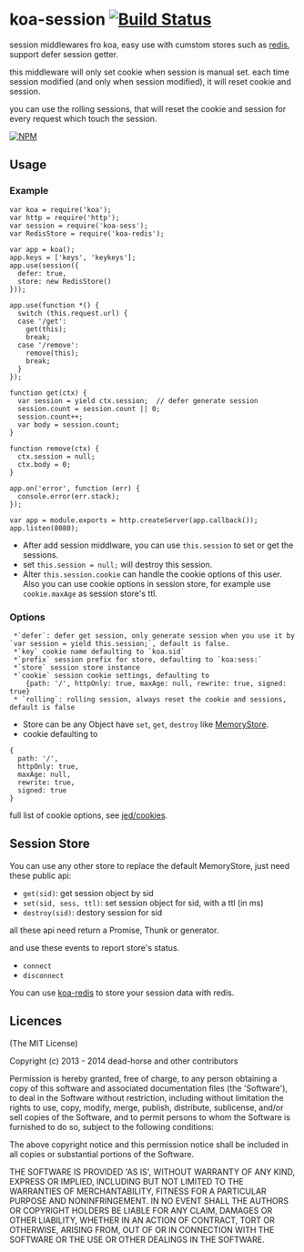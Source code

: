 koa-session [![Build Status](https://secure.travis-ci.org/koajs/koa-session.png)](http://travis-ci.org/koajs/koa-session)
=========

session middlewares fro koa, easy use with cumstom stores such as [redis](https://github.com/koajs/koa-redis), support defer session getter.

this middleware will only set cookie when session is manual set. each time session modified (and only when session modified), it will reset cookie and session.

you can use the rolling sessions, that will reset the cookie and session for every request which touch the session.

[![NPM](https://nodei.co/npm/koa-sess.png?downloads=true)](https://nodei.co/npm/koa-sess/)

## Usage

### Example

```
var koa = require('koa');
var http = require('http');
var session = require('koa-sess');
var RedisStore = require('koa-redis');

var app = koa();
app.keys = ['keys', 'keykeys'];
app.use(session({
  defer: true,
  store: new RedisStore()
}));

app.use(function *() {
  switch (this.request.url) {
  case '/get':
    get(this);
    break;
  case '/remove':
    remove(this);
    break;
  }
});

function get(ctx) {
  var session = yield ctx.session;  // defer generate session
  session.count = session.count || 0;
  session.count++;
  var body = session.count;
}

function remove(ctx) {
  ctx.session = null;
  ctx.body = 0;
}

app.on('error', function (err) {
  console.error(err.stack);
});

var app = module.exports = http.createServer(app.callback());
app.listen(8080);
```

* After add session middlware, you can use `this.session` to set or get the sessions.
* set `this.session = null;` will destroy this session.
* Alter `this.session.cookie` can handle the cookie options of this user. Also you can use cookie options in session store, for example use `cookie.maxAge` as session store's ttl.

### Options

```
 *`defer`: defer get session, only generate session when you use it by `var session = yield this.session;`, default is false.
 *`key` cookie name defaulting to `koa.sid`
 *`prefix` session prefix for store, defaulting to `koa:sess:`
 *`store` session store instance
 *`cookie` session cookie settings, defaulting to
    {path: '/', httpOnly: true, maxAge: null, rewrite: true, signed: true}
 * `rolling`: rolling session, always reset the cookie and sessions, default is false
 ```

* Store can be any Object have `set`, `get`, `destroy` like [MemoryStore](https://github.com/koajs/koa-session/blob/master/lib/store.js).
* cookie defaulting to

```
{
  path: '/',
  httpOnly: true,
  maxAge: null,
  rewrite: true,
  signed: true
}
```

full list of cookie options, see [jed/cookies](https://github.com/jed/cookies#cookiesset-name--value---options--).

## Session Store

You can use any other store to replace the default MemoryStore, just need these public api:

* `get(sid)`: get session object by sid
* `set(sid, sess, ttl)`: set session object for sid, with a ttl (in ms)
* `destroy(sid)`: destory session for sid

all these api need return a Promise, Thunk or generator.

and use these events to report store's status.

* `connect`
* `disconnect`

You can use [koa-redis](https://github.com/koajs/koa-redis) to store your session data with redis.

## Licences
(The MIT License)

Copyright (c) 2013 - 2014 dead-horse and other contributors

Permission is hereby granted, free of charge, to any person obtaining a copy of this software and associated documentation files (the 'Software'), to deal in the Software without restriction, including without limitation the rights to use, copy, modify, merge, publish, distribute, sublicense, and/or sell copies of the Software, and to permit persons to whom the Software is furnished to do so, subject to the following conditions:

The above copyright notice and this permission notice shall be included in all copies or substantial portions of the Software.

THE SOFTWARE IS PROVIDED 'AS IS', WITHOUT WARRANTY OF ANY KIND, EXPRESS OR IMPLIED, INCLUDING BUT NOT LIMITED TO THE WARRANTIES OF MERCHANTABILITY, FITNESS FOR A PARTICULAR PURPOSE AND NONINFRINGEMENT. IN NO EVENT SHALL THE AUTHORS OR COPYRIGHT HOLDERS BE LIABLE FOR ANY CLAIM, DAMAGES OR OTHER LIABILITY, WHETHER IN AN ACTION OF CONTRACT, TORT OR OTHERWISE, ARISING FROM, OUT OF OR IN CONNECTION WITH THE SOFTWARE OR THE USE OR OTHER DEALINGS IN THE SOFTWARE.
